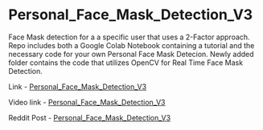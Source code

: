 # Personal_Face_Mask_Detection_V3
Face Mask detection for a a specific user that uses a 2-Factor approach. Repo includes both a Google Colab Notebook containing a tutorial and the necessary code for your own Personal Face Mask Detecion. Newly added folder contains the code that utilizes OpenCV for Real Time Face Mask Detection.

Link - [Personal_Face_Mask_Detection_V3](https://colab.research.google.com/drive/1qdApy4zMEi5zuZ83JiDbbjC1Rp2r3pWa#scrollTo=ht2w87GFBAqp&uniqifier=1)

Video link - [Personal_Face_Mask_Detection_V3](https://www.linkedin.com/posts/shreyas-kera-027727178_machinelearning-facemaskdetection-tensorflow-activity-6692002676055658496-vN2O)

Reddit Post - [Personal_Face_Mask_Detection_V3](https://www.reddit.com/r/learnmachinelearning/comments/hww564/hi_guys_ive_made_a_personalized_face_mask/)


